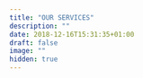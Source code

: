 ```yaml
---
title: "OUR SERVICES"
description: ""
date: 2018-12-16T15:31:35+01:00
draft: false
image: ""
hidden: true
---
```


